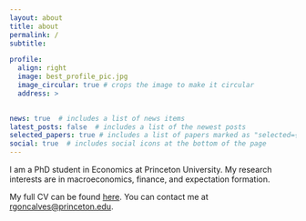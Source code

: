 ```yaml
---
layout: about
title: about
permalink: /
subtitle: 

profile:
  align: right
  image: best_profile_pic.jpg
  image_circular: true # crops the image to make it circular
  address: >
    

news: true  # includes a list of news items
latest_posts: false  # includes a list of the newest posts
selected_papers: true # includes a list of papers marked as "selected={true}"
social: true  # includes social icons at the bottom of the page
---
```


I am a PhD student in Economics at Princeton University. My research interests are in macroeconomics, finance, and expectation formation.

My full CV can be found [here](assets/pdf/CV_mar25.pdf).
You can contact me at [rgoncalves@princeton.edu](mailto:rgoncalves@princeton.edu).





